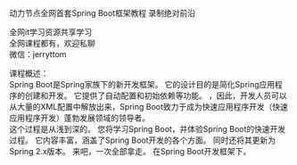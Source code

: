 动力节点全网首套Spring Boot框架教程 录制绝对前沿

全网it学习资源共享学习<br>全网课程都有，欢迎私聊<br>微信：jerryttom<br>

课程概述：<br> Spring Boot是Spring家族下的新开发框架。 它的设计目的是简化Spring应用程序的创建和开发。 它提供了自动配置和初始依赖等功能。 ，因此，开发人员可以从大量的XML配置中解放出来，Spring Boot致力于成为快速应用程序开发（快速应用程序开发）蓬勃发展领域的领导者。<br> 这个过程是从浅到深的。 您将学习Spring Boot，并体验Spring Boot的快速开发过程。 它内容丰富，涵盖了Spring Boot开发的各个方面。 同时还将其更新为Spring 2.x版本。 来吧，一次全部拿走。 在Spring Boot开发框架下。